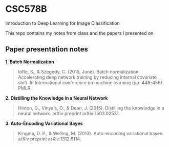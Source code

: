 # CSC578B
Introduction to Deep Learning for Image Classification

This repo contains my notes from class and the papers I presented on.

## Paper presentation notes
**1. Batch Normalization**
> Ioffe, S., & Szegedy, C. (2015, June). Batch normalization: Accelerating deep network training by reducing internal covariate shift. In International conference on machine learning (pp. 448-456). PMLR.

**2. Distilling the Knowledge in a Neural Network**
> Hinton, G., Vinyals, O., & Dean, J. (2015). Distilling the knowledge in a neural network. arXiv preprint arXiv:1503.02531.

**3. Auto-Encoding Variational Bayes**
> Kingma, D. P., & Welling, M. (2013). Auto-encoding variational bayes. arXiv preprint arXiv:1312.6114.
